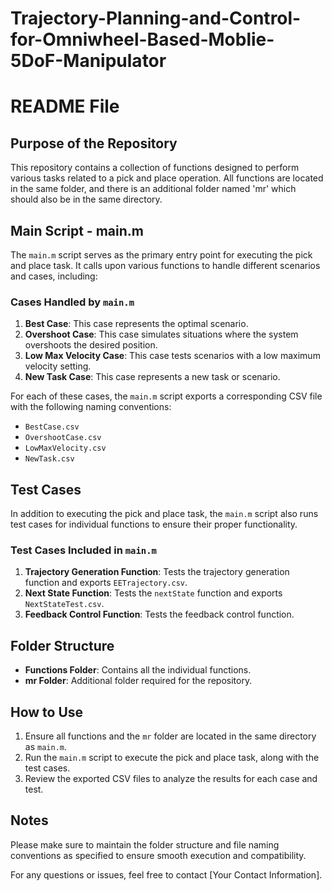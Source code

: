 # Trajectory-Planning-and-Control-for-Omniwheel-Based-Moblie-5DoF-Manipulator

# README File

## Purpose of the Repository

This repository contains a collection of functions designed to perform various tasks related to a pick and place operation. All functions are located in the same folder, and there is an additional folder named 'mr' which should also be in the same directory.

## Main Script - main.m

The `main.m` script serves as the primary entry point for executing the pick and place task. It calls upon various functions to handle different scenarios and cases, including:

### Cases Handled by `main.m`

1. **Best Case**: This case represents the optimal scenario.
2. **Overshoot Case**: This case simulates situations where the system overshoots the desired position.
3. **Low Max Velocity Case**: This case tests scenarios with a low maximum velocity setting.
4. **New Task Case**: This case represents a new task or scenario.

For each of these cases, the `main.m` script exports a corresponding CSV file with the following naming conventions:

- `BestCase.csv`
- `OvershootCase.csv`
- `LowMaxVelocity.csv`
- `NewTask.csv`

## Test Cases

In addition to executing the pick and place task, the `main.m` script also runs test cases for individual functions to ensure their proper functionality.

### Test Cases Included in `main.m`

1. **Trajectory Generation Function**: Tests the trajectory generation function and exports `EETrajectory.csv`.
2. **Next State Function**: Tests the `nextState` function and exports `NextStateTest.csv`.
3. **Feedback Control Function**: Tests the feedback control function.

## Folder Structure

- **Functions Folder**: Contains all the individual functions.
- **mr Folder**: Additional folder required for the repository.

## How to Use

1. Ensure all functions and the `mr` folder are located in the same directory as `main.m`.
2. Run the `main.m` script to execute the pick and place task, along with the test cases.
3. Review the exported CSV files to analyze the results for each case and test.

## Notes

Please make sure to maintain the folder structure and file naming conventions as specified to ensure smooth execution and compatibility.

For any questions or issues, feel free to contact [Your Contact Information].
